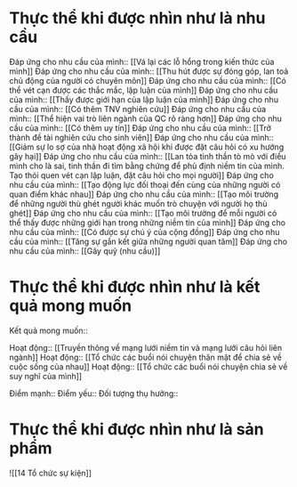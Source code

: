 # Thực thể khi được nhìn như là nhu cầu
Đáp ứng cho nhu cầu của mình:: [[Vá lại các lỗ hổng trong kiến thức của mình]]
Đáp ứng cho nhu cầu của mình:: [[Thu hút được sự đóng góp, lan toả chủ động của người có chuyên môn]]
Đáp ứng cho nhu cầu của mình:: [[Có thể vét cạn được các thắc mắc, lập luận của mình]]
Đáp ứng cho nhu cầu của mình:: [[Thấy được giới hạn của lập luận của mình]]
Đáp ứng cho nhu cầu của mình:: [[Có thêm TNV nghiên cứu]]
Đáp ứng cho nhu cầu của mình:: [[Thể hiện vai trò liên ngành của QC rõ ràng hơn]]
Đáp ứng cho nhu cầu của mình:: [[Có thêm uy tín]]
Đáp ứng cho nhu cầu của mình:: [[Trở thành đề tài nghiên cứu cho sinh viên]]
Đáp ứng cho nhu cầu của mình:: [[Giảm sự lo sợ của nhà hoạt động xã hội khi được đặt câu hỏi có xu hướng gây hại]]
Đáp ứng cho nhu cầu của mình:: [[Lan tỏa tinh thần tò mò với điều mình cho là sai, tinh thần đi tìm bằng chứng để phủ định niềm tin của mình. Tạo thói quen vét cạn lập luận, đặt câu hỏi cho mọi người]]
Đáp ứng cho nhu cầu của mình:: [[Tạo động lực đối thoại đến cùng của những người có quan điểm khác nhau]]
Đáp ứng cho nhu cầu của mình:: [[Tạo môi trường để những người thù ghét người khác muốn trò chuyện với người họ thù ghét]]
Đáp ứng cho nhu cầu của mình:: [[Tạo môi trường để mỗi người có thể thấy được những giới hạn trong những niềm tin của mình]]
Đáp ứng cho nhu cầu của mình:: [[Có được sự chú ý của cộng đồng]]
Đáp ứng cho nhu cầu của mình:: [[Tăng sự gắn kết giữa những người quan tâm]]
Đáp ứng cho nhu cầu của mình:: [[Gây quỹ (nhu cầu)]]
# Thực thể khi được nhìn như là kết quả mong muốn


Kết quả mong muốn::

Hoạt động:: [[Truyền thông về mạng lưới niềm tin và mạng lưới câu hỏi liên ngành]]
Hoạt động:: [[Tổ chức các buổi nói chuyện thân mật để chia sẻ về cuộc sống của nhau]]
Hoạt động:: [[Tổ chức các buổi nói chuyện chia sẻ về suy nghĩ của mình]]

Điểm mạnh::
Điểm yếu::
Đối tượng thụ hưởng::

# Thực thể khi được nhìn như là sản phẩm
![[14 Tổ chức sự kiện]]